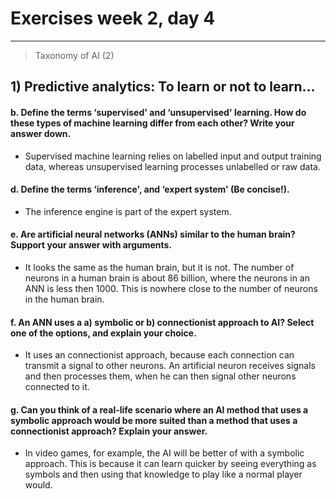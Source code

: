# **Exercises week 2, day 4**

---

> Taxonomy of AI (2)
## 1) Predictive analytics: To learn or not to learn…
#### b. Define the terms ‘supervised' and ‘unsupervised' learning. How do these types of machine learning differ from each other? Write your answer down.
- Supervised machine learning relies on labelled input and output training data, whereas unsupervised learning processes unlabelled or raw data.

#### d. Define the terms ‘inference', and ‘expert system' (Be concise!).
- The inference engine is part of the expert system.

#### e. Are artificial neural networks (ANNs) similar to the human brain? Support your answer with arguments.
- It looks the same as the human brain, but it is not. The number of neurons in a human brain is about 86 billion, where the neurons in an ANN is less then 1000. This is nowhere close to the number of neurons in the human brain.

#### f. An ANN uses a a) symbolic or b) connectionist approach to AI? Select one of the options, and explain your choice.
- It uses an connectionist approach, because each connection can transmit a signal to other neurons. An artificial neuron receives signals and then processes them, when he can then signal other neurons connected to it.

#### g. Can you think of a real-life scenario where an AI method that uses a symbolic approach would be more suited than a method that uses a connectionist approach? Explain your answer.
- In video games, for example, the AI will be better of with a symbolic approach. This is because it can learn quicker by seeing everything as symbols and then using that knowledge to play like a normal player would.